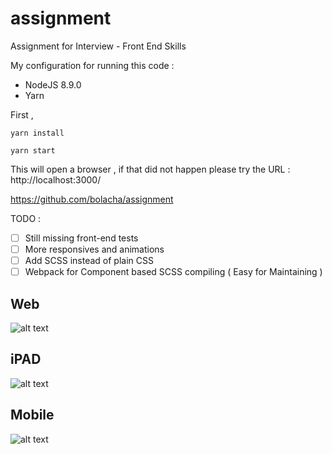 # assignment
Assignment for Interview - Front End Skills

My configuration for running this code :

- NodeJS 8.9.0
- Yarn

First ,

``` yarn install ```

``` yarn start ```

This will open a browser , if that did not happen please try the URL : http://localhost:3000/

https://github.com/bolacha/assignment

TODO :

- [ ] Still missing front-end tests
- [ ] More responsives and animations
- [ ] Add SCSS instead of plain CSS
- [ ] Webpack for Component based SCSS compiling ( Easy for Maintaining )

## Web
![alt text](https://github.com/bolacha/assignment/blob/master/docs/web.png "Logo Title Text 1")

## iPAD
![alt text](https://github.com/bolacha/assignment/blob/master/docs/ipad.png "Logo Title Text 1")

## Mobile
![alt text](https://github.com/bolacha/assignment/blob/master/docs/mobile.png "Logo Title Text 1")
